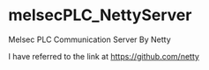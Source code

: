# melsecPLC_NettyServer
Melsec PLC Communication Server By Netty

I have referred to the link at https://github.com/netty
